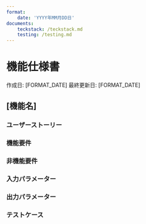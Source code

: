```yaml
---
format:
    date: 'YYYY年MM月DD日'
documents:
    teckstack: /teckstack.md
    testing: /testing.md
---
```


# 機能仕様書

作成日: [FORMAT_DATE] 最終更新日: [FORMAT_DATE]

## [機能名]

<!-- 
Example

## [機能名]

### ユーザーストーリー

xxxxxxxxxxxxxxxxxxxxx

### 機能要件

- aaa
- bbb
- ccc

### 非機能要件

- aaa
- bbb
- ccc

### テストケース

- aaa
- bbb
- ccc

## [機能名]

### ユーザーストーリー

xxxxxxxxxxxxxxxxxxxxx

### 機能要件

- aaa
- bbb
- ccc

### 非機能要件

- aaa
- bbb
- ccc

### テストケース

- aaa
- bbb
- ccc

...
-->

### ユーザーストーリー

<!-- この機能を実現する価値を記述する -->

### 機能要件

<!-- この機能に必要な要件を箇条書きで記述する -->

### 非機能要件

<!-- この機能に必要な要件を箇条書きで記述する -->

### 入力パラメーター

<!-- この機能に必要な入力パラメーターを定義する -->

### 出力パラメーター

<!-- この機能に必要な出力パラメーターを定義する -->

### テストケース

<!-- テストケースを箇条書きで記述する。エッジケースなども記述して網羅的にテストを行えるようにする -->